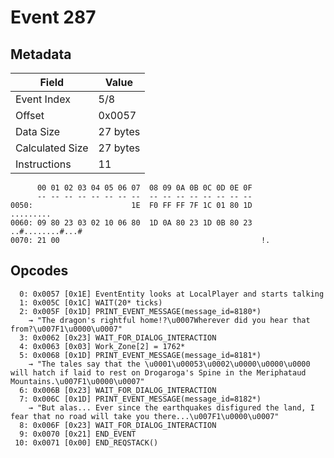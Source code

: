 # Event 287

## Metadata

| Field           | Value    |
|-----------------|----------|
| Event Index     | 5/8      |
| Offset          | 0x0057   |
| Data Size       | 27 bytes |
| Calculated Size | 27 bytes |
| Instructions    | 11       |

```
      00 01 02 03 04 05 06 07  08 09 0A 0B 0C 0D 0E 0F
      -- -- -- -- -- -- -- --  -- -- -- -- -- -- -- --
0050:                      1E  F0 FF FF 7F 1C 01 80 1D         .........
0060: 09 80 23 03 02 10 06 80  1D 0A 80 23 1D 0B 80 23  ..#........#...#
0070: 21 00                                             !.              
```

## Opcodes

```
  0: 0x0057 [0x1E] EventEntity looks at LocalPlayer and starts talking
  1: 0x005C [0x1C] WAIT(20* ticks)
  2: 0x005F [0x1D] PRINT_EVENT_MESSAGE(message_id=8180*)
    → "The dragon's rightful home!?\u0007Wherever did you hear that from?\u007F1\u0000\u0007"
  3: 0x0062 [0x23] WAIT_FOR_DIALOG_INTERACTION
  4: 0x0063 [0x03] Work_Zone[2] = 1762*
  5: 0x0068 [0x1D] PRINT_EVENT_MESSAGE(message_id=8181*)
    → "The tales say that the \u0001\u00053\u0002\u0000\u0000\u0000 will hatch if laid to rest on Drogaroga's Spine in the Meriphataud Mountains.\u007F1\u0000\u0007"
  6: 0x006B [0x23] WAIT_FOR_DIALOG_INTERACTION
  7: 0x006C [0x1D] PRINT_EVENT_MESSAGE(message_id=8182*)
    → "But alas... Ever since the earthquakes disfigured the land, I fear that no road will take you there...\u007F1\u0000\u0007"
  8: 0x006F [0x23] WAIT_FOR_DIALOG_INTERACTION
  9: 0x0070 [0x21] END_EVENT
 10: 0x0071 [0x00] END_REQSTACK()
```
